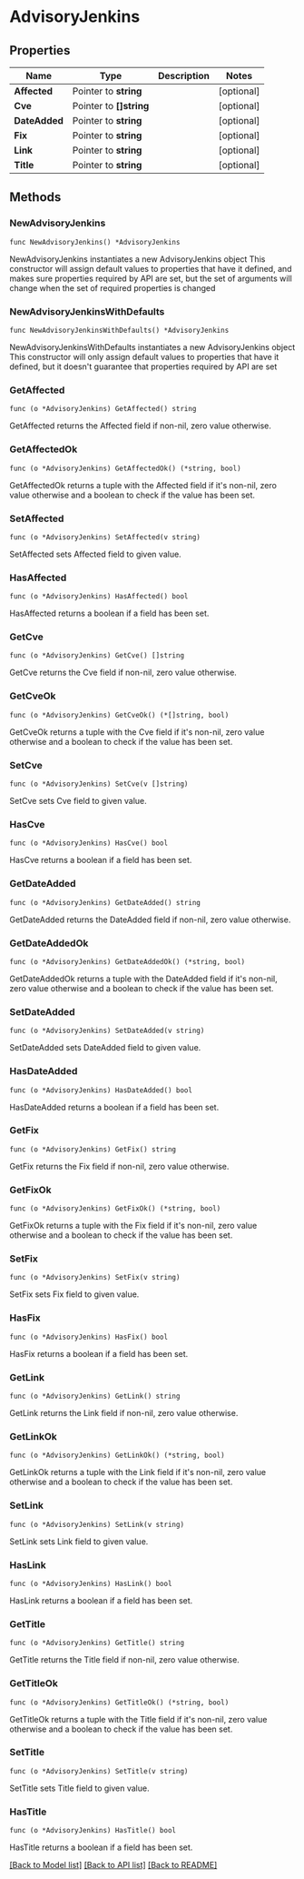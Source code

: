 # AdvisoryJenkins

## Properties

Name | Type | Description | Notes
------------ | ------------- | ------------- | -------------
**Affected** | Pointer to **string** |  | [optional] 
**Cve** | Pointer to **[]string** |  | [optional] 
**DateAdded** | Pointer to **string** |  | [optional] 
**Fix** | Pointer to **string** |  | [optional] 
**Link** | Pointer to **string** |  | [optional] 
**Title** | Pointer to **string** |  | [optional] 

## Methods

### NewAdvisoryJenkins

`func NewAdvisoryJenkins() *AdvisoryJenkins`

NewAdvisoryJenkins instantiates a new AdvisoryJenkins object
This constructor will assign default values to properties that have it defined,
and makes sure properties required by API are set, but the set of arguments
will change when the set of required properties is changed

### NewAdvisoryJenkinsWithDefaults

`func NewAdvisoryJenkinsWithDefaults() *AdvisoryJenkins`

NewAdvisoryJenkinsWithDefaults instantiates a new AdvisoryJenkins object
This constructor will only assign default values to properties that have it defined,
but it doesn't guarantee that properties required by API are set

### GetAffected

`func (o *AdvisoryJenkins) GetAffected() string`

GetAffected returns the Affected field if non-nil, zero value otherwise.

### GetAffectedOk

`func (o *AdvisoryJenkins) GetAffectedOk() (*string, bool)`

GetAffectedOk returns a tuple with the Affected field if it's non-nil, zero value otherwise
and a boolean to check if the value has been set.

### SetAffected

`func (o *AdvisoryJenkins) SetAffected(v string)`

SetAffected sets Affected field to given value.

### HasAffected

`func (o *AdvisoryJenkins) HasAffected() bool`

HasAffected returns a boolean if a field has been set.

### GetCve

`func (o *AdvisoryJenkins) GetCve() []string`

GetCve returns the Cve field if non-nil, zero value otherwise.

### GetCveOk

`func (o *AdvisoryJenkins) GetCveOk() (*[]string, bool)`

GetCveOk returns a tuple with the Cve field if it's non-nil, zero value otherwise
and a boolean to check if the value has been set.

### SetCve

`func (o *AdvisoryJenkins) SetCve(v []string)`

SetCve sets Cve field to given value.

### HasCve

`func (o *AdvisoryJenkins) HasCve() bool`

HasCve returns a boolean if a field has been set.

### GetDateAdded

`func (o *AdvisoryJenkins) GetDateAdded() string`

GetDateAdded returns the DateAdded field if non-nil, zero value otherwise.

### GetDateAddedOk

`func (o *AdvisoryJenkins) GetDateAddedOk() (*string, bool)`

GetDateAddedOk returns a tuple with the DateAdded field if it's non-nil, zero value otherwise
and a boolean to check if the value has been set.

### SetDateAdded

`func (o *AdvisoryJenkins) SetDateAdded(v string)`

SetDateAdded sets DateAdded field to given value.

### HasDateAdded

`func (o *AdvisoryJenkins) HasDateAdded() bool`

HasDateAdded returns a boolean if a field has been set.

### GetFix

`func (o *AdvisoryJenkins) GetFix() string`

GetFix returns the Fix field if non-nil, zero value otherwise.

### GetFixOk

`func (o *AdvisoryJenkins) GetFixOk() (*string, bool)`

GetFixOk returns a tuple with the Fix field if it's non-nil, zero value otherwise
and a boolean to check if the value has been set.

### SetFix

`func (o *AdvisoryJenkins) SetFix(v string)`

SetFix sets Fix field to given value.

### HasFix

`func (o *AdvisoryJenkins) HasFix() bool`

HasFix returns a boolean if a field has been set.

### GetLink

`func (o *AdvisoryJenkins) GetLink() string`

GetLink returns the Link field if non-nil, zero value otherwise.

### GetLinkOk

`func (o *AdvisoryJenkins) GetLinkOk() (*string, bool)`

GetLinkOk returns a tuple with the Link field if it's non-nil, zero value otherwise
and a boolean to check if the value has been set.

### SetLink

`func (o *AdvisoryJenkins) SetLink(v string)`

SetLink sets Link field to given value.

### HasLink

`func (o *AdvisoryJenkins) HasLink() bool`

HasLink returns a boolean if a field has been set.

### GetTitle

`func (o *AdvisoryJenkins) GetTitle() string`

GetTitle returns the Title field if non-nil, zero value otherwise.

### GetTitleOk

`func (o *AdvisoryJenkins) GetTitleOk() (*string, bool)`

GetTitleOk returns a tuple with the Title field if it's non-nil, zero value otherwise
and a boolean to check if the value has been set.

### SetTitle

`func (o *AdvisoryJenkins) SetTitle(v string)`

SetTitle sets Title field to given value.

### HasTitle

`func (o *AdvisoryJenkins) HasTitle() bool`

HasTitle returns a boolean if a field has been set.


[[Back to Model list]](../README.md#documentation-for-models) [[Back to API list]](../README.md#documentation-for-api-endpoints) [[Back to README]](../README.md)


